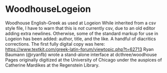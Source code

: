 # WoodhouseLogeion
Woodhouse English-Greek as used at Logeion
While inherited from a csv style file, I have to warn that this is _not_ currently csv, due to an old editor adding extra newlines. Otherwise, some of the standard markup for use in Logeion has been added: author, title, and the like. A handful of diacritics corrections. 
The first fully digital copy was here: https://www.textkit.com/greek-latin-forum/viewtopic.php?t=62713
Ryan Baumann (@ryanfb) wrote a stand-alone interface at dcthree/woodhouse 
Pages originally digitized at the University of Chicago under the auspices of Catherine Mardikes at the Regenstein Library. 
